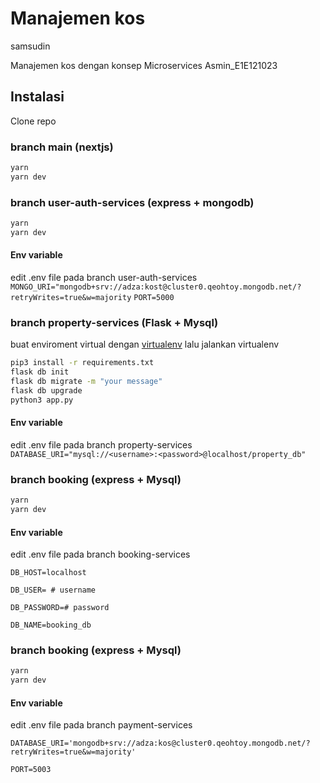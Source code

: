 # Manajemen kos
samsudin

Manajemen kos dengan konsep Microservices
Asmin_E1E121023

## Instalasi

Clone repo

### branch main (nextjs)

```bash
yarn
yarn dev
```

### branch user-auth-services (express + mongodb)

```bash
yarn
yarn dev
```

#### Env variable

edit .env file pada branch user-auth-services
`MONGO_URI="mongodb+srv://adza:kost@cluster0.qeohtoy.mongodb.net/?retryWrites=true&w=majority`
`PORT=5000`

### branch property-services (Flask + Mysql)

buat enviroment virtual dengan [virtualenv](https://pypi.org/project/virtualenv/) lalu jalankan virtualenv

```bash
pip3 install -r requirements.txt
flask db init
flask db migrate -m "your message"
flask db upgrade
python3 app.py
```

#### Env variable

edit .env file pada branch property-services
`DATABASE_URI="mysql://<username>:<password>@localhost/property_db"`

### branch booking (express + Mysql)

```bash
yarn
yarn dev
```

#### Env variable

edit .env file pada branch booking-services

`DB_HOST=localhost`

`DB_USER= # username`

`DB_PASSWORD=# password`

`DB_NAME=booking_db`

### branch booking (express + Mysql)

```bash
yarn
yarn dev
```

#### Env variable

edit .env file pada branch payment-services

`DATABASE_URI='mongodb+srv://adza:kos@cluster0.qeohtoy.mongodb.net/?retryWrites=true&w=majority'`

`PORT=5003`
